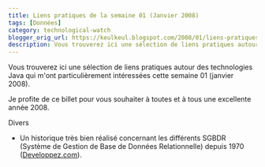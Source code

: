```yaml
---
title: Liens pratiques de la semaine 01 (Janvier 2008)
tags: [Données]
category: technological-watch
blogger_orig_url: https://keulkeul.blogspot.com/2008/01/liens-pratiques-de-la-semaine.html
description: Vous trouverez ici une sélection de liens pratiques autour des technologies Java qui m'ont particulièrement intéressées cette semaine 01 (janvier 2008).
---
```


Vous trouverez ici une sélection de liens pratiques autour des technologies Java qui m'ont particulièrement intéressées cette semaine 01 (janvier 2008).

Je profite de ce billet pour vous souhaiter à toutes et à tous une excellente année 2008.

Divers  

* Un historique très bien réalisé concernant les différents SGBDR (Système de Gestion de Base de Données Relationnelle) depuis 1970 ([Developpez.com](https://fadace.developpez.com/sgbdcmp/story/)).